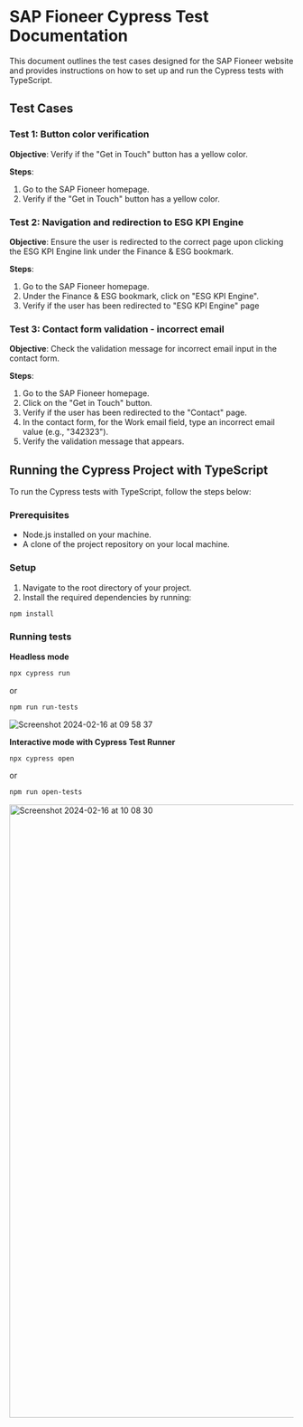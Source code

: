 # SAP Fioneer Cypress Test Documentation

This document outlines the test cases designed for the SAP Fioneer website and provides instructions on how to set up and run the Cypress tests with TypeScript.

## Test Cases

### Test 1: Button color verification

**Objective**: Verify if the "Get in Touch" button has a yellow color.

**Steps**:

1. Go to the SAP Fioneer homepage.
2. Verify if the "Get in Touch" button has a yellow color.

### Test 2: Navigation and redirection to ESG KPI Engine

**Objective**: Ensure the user is redirected to the correct page upon clicking the ESG KPI Engine link under the Finance & ESG bookmark.

**Steps**:

1. Go to the SAP Fioneer homepage.
2. Under the Finance & ESG bookmark, click on "ESG KPI Engine".
3. Verify if the user has been redirected to "ESG KPI Engine" page

### Test 3: Contact form validation - incorrect email

**Objective**: Check the validation message for incorrect email input in the contact form.

**Steps**:

1. Go to the SAP Fioneer homepage.
2. Click on the "Get in Touch" button.
3. Verify if the user has been redirected to the "Contact" page.
4. In the contact form, for the Work email field, type an incorrect email value (e.g., "342323").
5. Verify the validation message that appears.

## Running the Cypress Project with TypeScript

To run the Cypress tests with TypeScript, follow the steps below:

### Prerequisites

- Node.js installed on your machine.
- A clone of the project repository on your local machine.

### Setup

1. Navigate to the root directory of your project.
2. Install the required dependencies by running:

```bash
npm install
```

### Running tests

**Headless mode**

```bash
npx cypress run
```

or

```bash
npm run run-tests
```

![Screenshot 2024-02-16 at 09 58 37](https://github.com/mlozowska/sapfioneer/assets/60215258/5d6c136b-aad0-40cf-8094-d3a9d26403ce)

**Interactive mode with Cypress Test Runner**

```bash
npx cypress open
```

or

```bash
npm run open-tests
```

<img width="1085" alt="Screenshot 2024-02-16 at 10 08 30" src="https://github.com/mlozowska/sapfioneer/assets/60215258/ea7e353f-93a6-48a4-bca0-5cc17f98e659">
